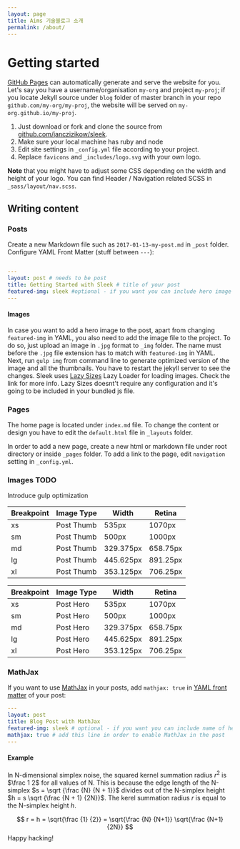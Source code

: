 ```yaml
---
layout: page
title: Aims 기술블로그 소개
permalink: /about/
---
```



 # Getting started

 [GitHub Pages](https://pages.github.com) can automatically generate and serve the website for you.
 Let's say you have a username/organisation `my-org` and project `my-proj`; if you locate Jekyll source under `blog` folder of master branch in your repo `github.com/my-org/my-proj`, the website will be served on `my-org.github.io/my-proj`.

 1. Just download or fork and clone the source from [github.com/janczizikow/sleek](https://github.com/janczizikow/sleek/).
 2. Make sure your local machine has ruby and node
 3. Edit site settings in  `_config.yml` file according to your project.
 4. Replace `favicons` and `_includes/logo.svg` with your own logo.

 **Note** that you might have to adjust some CSS depending on the width and height of your logo. You can find Header / Navigation related SCSS in `_sass/layout/nav.scss`.

 ## Writing content

 ### Posts

 Create a new Markdown file such as `2017-01-13-my-post.md` in `_post` folder. Configure YAML Front Matter (stuff between `---`):

 ```yaml

 ---
 layout: post # needs to be post
 title: Getting Started with Sleek # title of your post
 featured-img: sleek #optional - if you want you can include hero image
 ---

 ```

 #### Images

 In case you want to add a hero image to the post, apart from changing `featured-img` in YAML, you also need to add the image file to the project. To do so, just upload an image in `.jpg` format to `_img` folder. The name must before the `.jpg` file extension has to match with `featured-img` in YAML. Next, run `gulp img` from command line to generate optimized version of the image and all the thumbnails. You have to restart  the jekyll server to see the changes. Sleek uses [Lazy Sizes](https://github.com/aFarkas/lazysizes) Lazy Loader for loading images. Check the link for more info. Lazy Sizes doesnt't require any configuration and it's going to be included in your bundled js file.

 ### Pages

 The home page is located under `index.md` file. To change the content or design you have to edit the `default.html` file in `_layouts` folder.

 In order to add a new page, create a new html or markdown file under root directory or inside `_pages` folder. To add a link to the page, edit `navigation` setting in `_config.yml`.

 ### Images TODO

 Introduce gulp optimization

 Breakpoint | Image Type | Width | Retina
 ------------ | ------------ | ------------- | -------------
 xs |Post Thumb | 535px | 1070px
 sm |Post Thumb | 500px| 1000px
 md |Post Thumb | 329.375px | 658.75px
 lg |Post Thumb | 445.625px | 891.25px
 xl |Post Thumb | 353.125px | 706.25px

 Breakpoint | Image Type | Width | Retina
 ------------ | ------------ | ------------- | -------------
 xs |Post Hero | 535px | 1070px
 sm |Post Hero | 500px| 1000px
 md |Post Hero | 329.375px | 658.75px
 lg |Post Hero | 445.625px | 891.25px
 xl |Post Hero | 353.125px | 706.25px

 ### MathJax

 If you want to use [MathJax](https://www.mathjax.org/) in your posts, add `mathjax: true` in [YAML front matter](https://jekyllrb.com/docs/frontmatter/) of your post:

 ```yaml
 ---
 layout: post
 title: Blog Post with MathJax
 featured-img: sleek # optional - if you want you can include name of hero image
 mathjax: true # add this line in order to enable MathJax in the post
 ---
 ```

 #### Example

 In N-dimensional simplex noise, the squared kernel summation radius $r^2$ is $\frac 1 2$
 for all values of N. This is because the edge length of the N-simplex $s = \sqrt {\frac {N} {N + 1}}$
 divides out of the N-simplex height $h = s \sqrt {\frac {N + 1} {2N}}$.
 The kerel summation radius $r$ is equal to the N-simplex height $h$.

 $$ r = h = \sqrt{\frac {1} {2}} = \sqrt{\frac {N} {N+1}} \sqrt{\frac {N+1} {2N}} $$
 Happy hacking!
